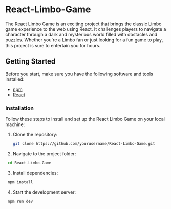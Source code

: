 # React-Limbo-Game

The React Limbo Game is an exciting project that brings the classic Limbo game experience to the web using React. It challenges players to navigate a character through a dark and mysterious world filled with obstacles and puzzles. Whether you're a Limbo fan or just looking for a fun game to play, this project is sure to entertain you for hours.

## Getting Started

Before you start, make sure you have the following software and tools installed:

- [npm](https://www.npmjs.com/)
- [React](https://reactjs.org/)

### Installation

Follow these steps to install and set up the React Limbo Game on your local machine:

1. Clone the repository:

   ```bash
   git clone https://github.com/yourusername/React-Limbo-Game.git
   ```

2. Navigate to the project folder:

 ```bash
  cd React-Limbo-Game
 ```

3. Install dependencies:

 ```bash
  npm install
 ```
4. Start the development server:

 ```bash
  npm run dev
 ```
